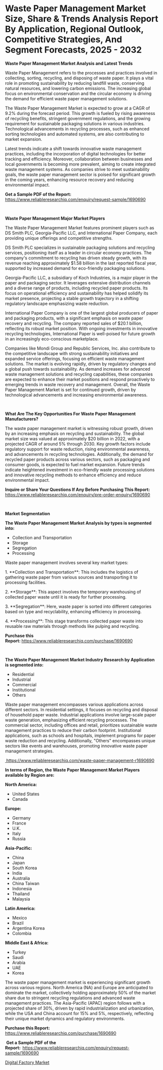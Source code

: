 <p><h1>Waste Paper Management Market Size, Share & Trends Analysis Report By Application, Regional Outlook, Competitive Strategies, And Segment Forecasts, 2025 - 2032</h1></p><p><strong>Waste Paper Management Market Analysis and Latest Trends</strong></p>
<p><p>Waste Paper Management refers to the processes and practices involved in collecting, sorting, recycling, and disposing of waste paper. It plays a vital role in promoting sustainability by reducing landfill waste, conserving natural resources, and lowering carbon emissions. The increasing global focus on environmental conservation and the circular economy is driving the demand for efficient waste paper management solutions.</p><p>The Waste Paper Management Market is expected to grow at a CAGR of 9.2% during the forecast period. This growth is fueled by rising awareness of recycling benefits, stringent government regulations, and the growing requirement for sustainable packaging solutions in various industries. Technological advancements in recycling processes, such as enhanced sorting technologies and automated systems, are also contributing to market expansion.</p><p>Latest trends indicate a shift towards innovative waste management practices, including the incorporation of digital technologies for better tracking and efficiency. Moreover, collaboration between businesses and local governments is becoming more prevalent, aiming to create integrated waste management systems. As companies strive to meet sustainability goals, the waste paper management sector is poised for significant growth in the coming years, enhancing resource recovery and reducing environmental impact.</p></p>
<p><strong>Get a Sample PDF of the Report:&nbsp;</strong> <a href="https://www.reliableresearchiq.com/enquiry/request-sample/1690690?utm_campaign=2761&utm_medium=2&utm_source=Github&utm_content=ia&utm_term=10032025&utm_id=waste-paper-management">https://www.reliableresearchiq.com/enquiry/request-sample/1690690</a></p>
<p>&nbsp;</p>
<p><strong>Waste Paper Management Major Market Players</strong></p>
<p><p>The Waste Paper Management Market features prominent players such as DS Smith PLC, Georgia-Pacific LLC, and International Paper Company, each providing unique offerings and competitive strengths. </p><p>DS Smith PLC specializes in sustainable packaging solutions and recycling services, positioning itself as a leader in circular economy practices. The company's commitment to recycling has driven steady growth, with its revenue reaching approximately $1.58 billion in the last reported fiscal year, supported by increased demand for eco-friendly packaging solutions.</p><p>Georgia-Pacific LLC, a subsidiary of Koch Industries, is a major player in the paper and packaging sector. It leverages extensive distribution channels and a diverse range of products, including recycled paper products. Its focus on operational efficiency and sustainability has helped solidify its market presence, projecting a stable growth trajectory in a shifting regulatory landscape emphasizing waste reduction.</p><p>International Paper Company is one of the largest global producers of paper and packaging products, with a significant emphasis on waste paper recovery and recycling. The company reported sales of $20.1 billion, reflecting its robust market position. With ongoing investments in innovative recycling technologies, International Paper is well-poised for future growth in an increasingly eco-conscious marketplace.</p><p>Companies like Mondi Group and Republic Services, Inc. also contribute to the competitive landscape with strong sustainability initiatives and expanded service offerings, focusing on efficient waste management solutions. The market is evolving rapidly, driven by regulatory changes and a global push towards sustainability. As demand increases for advanced waste management solutions and recycling capabilities, these companies are expected to enhance their market positions and respond proactively to emerging trends in waste recovery and management. Overall, the Waste Paper Management Market is set for continued growth, driven by technological advancements and increasing environmental awareness.</p></p>
<p>&nbsp;</p>
<p><strong>What Are The Key Opportunities For Waste Paper Management Manufacturers?</strong></p>
<p><p>The waste paper management market is witnessing robust growth, driven by an increasing emphasis on recycling and sustainability. The global market size was valued at approximately $20 billion in 2022, with a projected CAGR of around 5% through 2030. Key growth factors include regulatory support for waste reduction, rising environmental awareness, and advancements in recycling technologies. Additionally, the demand for recycled paper products across various sectors, such as packaging and consumer goods, is expected to fuel market expansion. Future trends indicate heightened investment in eco-friendly waste processing solutions and innovative recycling methods to enhance efficiency and reduce environmental impact.</p></p>
<p><strong>Inquire or Share Your Questions If Any Before Purchasing This Report:</strong> <a href="https://www.reliableresearchiq.com/enquiry/pre-order-enquiry/1690690?utm_campaign=2761&utm_medium=2&utm_source=Github&utm_content=ia&utm_term=10032025&utm_id=waste-paper-management">https://www.reliableresearchiq.com/enquiry/pre-order-enquiry/1690690</a></p>
<p>&nbsp;</p>
<p><strong>Market Segmentation</strong></p>
<p><strong>The Waste Paper Management Market Analysis by types is segmented into:</strong></p>
<p><ul><li>Collection and Transportation</li><li>Storage</li><li>Segregation</li><li>Processing</li></ul></p>
<p><p>Waste paper management involves several key market types: </p><p>1. **Collection and Transportation**: This includes the logistics of gathering waste paper from various sources and transporting it to processing facilities. </p><p>2. **Storage**: This aspect involves the temporary warehousing of collected paper waste until it is ready for further processing.</p><p>3. **Segregation**: Here, waste paper is sorted into different categories based on type and recyclability, enhancing efficiency in processing.</p><p>4. **Processing**: This stage transforms collected paper waste into reusable raw materials through methods like pulping and recycling.</p></p>
<p><strong>Purchase this Report:&nbsp;</strong><a href="https://www.reliableresearchiq.com/purchase/1690690?utm_campaign=2761&utm_medium=2&utm_source=Github&utm_content=ia&utm_term=10032025&utm_id=waste-paper-management">https://www.reliableresearchiq.com/purchase/1690690</a></p>
<p>&nbsp;</p>
<p><strong>The Waste Paper Management Market Industry Research by Application is segmented into:</strong></p>
<p><ul><li>Residential</li><li>Industrial</li><li>Commercial</li><li>Institutional</li><li>Others</li></ul></p>
<p><p>Waste paper management encompasses various applications across different sectors. In residential settings, it focuses on recycling and disposal of household paper waste. Industrial applications involve large-scale paper waste generation, emphasizing efficient recycling processes. The commercial sector, including offices and retail, prioritizes sustainable waste management practices to reduce their carbon footprint. Institutional applications, such as schools and hospitals, implement programs for paper waste reduction and recycling. Additionally, "Others" encompasses unique sectors like events and warehouses, promoting innovative waste paper management strategies.</p></p>
<p><a href="https://www.reliableresearchiq.com/waste-paper-management-r1690690?utm_campaign=2761&utm_medium=2&utm_source=Github&utm_content=ia&utm_term=10032025&utm_id=waste-paper-management">&nbsp;https://www.reliableresearchiq.com/waste-paper-management-r1690690</a></p>
<p><strong>In terms of Region, the Waste Paper Management Market Players available by Region are:</strong></p>
<p>
    <p> <strong> North America: </strong>
        <ul>
            <li>United States</li>
            <li>Canada</li>
        </ul>
        </p> 
    <p> <strong> Europe: </strong>
        <ul>
            <li>Germany</li>
            <li>France</li>
            <li>U.K.</li>
            <li>Italy</li>
            <li>Russia</li>
        </ul>
        </p> 
    <p> <strong> Asia-Pacific: </strong>
        <ul>
            <li>China</li>
            <li>Japan</li>
            <li>South Korea</li>
            <li>India</li>
            <li>Australia</li>
            <li>China Taiwan</li>
            <li>Indonesia</li>
            <li>Thailand</li>
            <li>Malaysia</li>
        </ul>
        </p> 
    <p> <strong> Latin America: </strong>
        <ul>
            <li>Mexico</li>
            <li>Brazil</li>
            <li>Argentina Korea</li>
            <li>Colombia</li>
        </ul>
        </p> 
    <p> <strong> Middle East & Africa: </strong>
        <ul>
            <li>Turkey</li>
            <li>Saudi</li>
            <li>Arabia</li>
            <li>UAE</li>
            <li>Korea</li>
        </ul>
    </p>
    </p>
<p><p>The waste paper management market is experiencing significant growth across various regions. North America (NA) and Europe are anticipated to dominate the market, collectively holding approximately 50% of the market share due to stringent recycling regulations and advanced waste management practices. The Asia-Pacific (APAC) region follows with a projected share of 30%, driven by rapid industrialization and urbanization, while the USA and China account for 15% and 5%, respectively, reflecting their unique market dynamics and regulatory environments.</p></p>
<p><strong>Purchase this Report: </strong><a href="https://www.reliableresearchiq.com/purchase/1690690?utm_campaign=2761&utm_medium=2&utm_source=Github&utm_content=ia&utm_term=10032025&utm_id=waste-paper-management">https://www.reliableresearchiq.com/purchase/1690690</a></p>
<p>&nbsp;<strong>Get a Sample PDF of the Report:&nbsp;&nbsp;</strong><a href="https://www.reliableresearchiq.com/enquiry/request-sample/1690690?utm_campaign=2761&utm_medium=2&utm_source=Github&utm_content=ia&utm_term=10032025&utm_id=waste-paper-management">https://www.reliableresearchiq.com/enquiry/request-sample/1690690</a></p>
<p><strong></strong></p>
<p><p><a href="https://github.com/saaindosya/Market-Research-Report-List-1/blob/main/digital-factory-market.md?utm_campaign=2761&utm_medium=2&utm_source=Github&utm_content=ia&utm_term=10032025&utm_id=waste-paper-management">Digital Factory Market</a></p></p>
